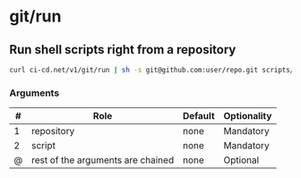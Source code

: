 # git/run

## Run shell scripts right from a repository

```sh
curl ci-cd.net/v1/git/run | sh -s git@github.com:user/repo.git scripts/function.sh arg1 arg2
```

### Arguments

| # | Role | Default | Optionality
| --- | --- | --- | ---
| 1 | repository | none | Mandatory
| 2 | script | none | Mandatory
| @ | rest of the arguments are chained | none | Optional
